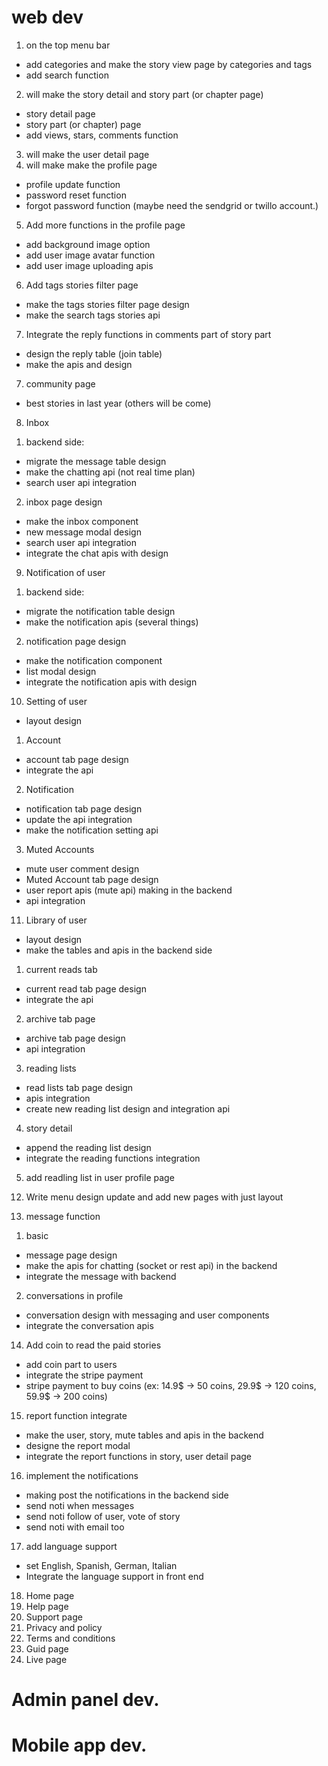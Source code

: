 # web dev
1. on the top menu bar
- add categories and make the story view page by categories and tags
- add search function
2. will make the story detail and story part (or chapter page)
- story detail page
- story part (or chapter) page
- add views, stars, comments function
3. will make the user detail page
4. will make make the profile page
- profile update function
- password reset function
- forgot password function (maybe need the sendgrid or twillo account.)

5. Add more functions in the profile page
- add background image option
- add user image avatar function
- add user image uploading apis

6. Add tags stories filter page
- make the tags stories filter page design
- make the search tags stories api

7. Integrate the reply functions in comments part of story part
- design the reply table (join table)
- make the apis and design

7. community page
- best stories in last year
(others will be come)


8. Inbox
1) backend side:
- migrate the message table design
- make the chatting api (not real time plan)
- search user api integration
2) inbox page design
- make the inbox component
- new message modal design
- search user api integration
- integrate the chat apis with design

9. Notification of user
1) backend side:
- migrate the notification table design
- make the notification apis (several things)
2) notification page design
- make the notification component
- list modal design
- integrate the notification apis with design

10. Setting of user
- layout design
1) Account
- account tab page design
- integrate the api
2) Notification
- notification tab page design
- update the api integration
- make the notification setting api
3) Muted Accounts
- mute user comment design
- Muted Account tab page design
- user report apis (mute api) making in the backend
- api integration

11. Library of user
- layout design
- make the tables and apis in the backend side
1) current reads tab
- current read tab page design
- integrate the api
2) archive tab page
- archive tab page design
- api integration
3) reading lists
- read lists tab page design
- apis integration
- create new reading list design and integration api
4) story detail
- append the reading list design
- integrate the reading functions integration
5) add readling list in user profile page

12. Write menu design update and add new pages with just layout

13. message function
1) basic
- message page design
- make the apis for chatting (socket or rest api) in the backend
- integrate the message with backend
2) conversations in profile
- conversation design with messaging and user components
- integrate the conversation apis

14. Add coin to read the paid stories
- add coin part to users
- integrate the stripe payment 
- stripe payment to buy coins
(ex: 14.9$ -> 50 coins, 29.9$ -> 120 coins, 59.9$ -> 200 coins)

15. report function integrate
- make the user, story, mute tables and apis in the backend
- designe the report modal
- integrate the report functions in story, user detail page

16. implement the notifications
- making post the notifications in the backend side
- send noti when messages
- send noti follow of user, vote of story
- send noti with email too

17. add language support
- set English, Spanish, German, Italian
- Integrate the language support in front end

18. Home page
19. Help page
20. Support page
21. Privacy and policy
22. Terms and conditions
23. Guid page
24. Live page

# Admin panel dev.
# Mobile app dev.